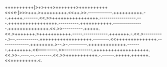 ++++++++++[>+>+++>+++++++>++++++++++<<<<-]>>>+++.>+++++++++.<<++.>>.------------.++++++++++.--.+++++.-------.<<.>>++++++++++++++++.------------------.---.+++++++++++++++++.----------.+++++++++++.---------------.++++++++++++++.<<.>>----------.+++++.<<.>+++++++.>+++++++++++.-----.------------.+++++++.-.<<.>----------.>--.-----------.++++++++++++++++++.--------.<<++++++++++++++.--------------.++++++++.>--.>-.---------.+++++++++++++.-------.++++++++.<<--------.>>--------------.+++++++++++++++++++.<<.>>-.----.--.--------.<<.>>+++++++++++.-.------.+++++.++++++.<<+++++++++.<.